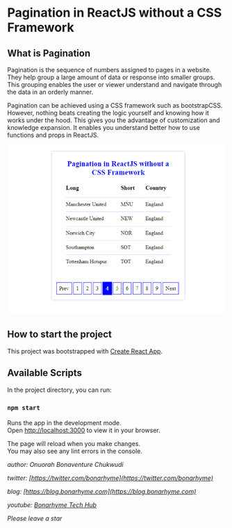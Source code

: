 # Pagination in ReactJS without a CSS Framework

## What is Pagination

Pagination is the sequence of numbers assigned to pages in a website. They help group a large amount of data or response into smaller groups. This grouping enables the user or viewer understand and navigate through the data in an orderly manner.

Pagination can be achieved using a CSS framework such as bootstrapCSS. However, nothing beats creating the logic yourself and knowing how it works under the hood. This gives you the advantage of customization and knowledge expansion. It enables you understand better how to use functions and props in ReactJS.

![Pagination in ReactJS without a CSS Framework](cover.PNG "Pagination in ReactJS without a CSS Framework")

## How to start the project

This project was bootstrapped with [Create React App](https://github.com/facebook/create-react-app).

## Available Scripts

In the project directory, you can run:

### `npm start`

Runs the app in the development mode.\
Open [http://localhost:3000](http://localhost:3000) to view it in your browser.

The page will reload when you make changes.\
You may also see any lint errors in the console.

_author: Onuorah Bonaventure Chukwudi_

_twitter: [https://twitter.com/bonarhyme](https://twitter.com/bonarhyme)_

_blog: [https://blog.bonarhyme.com](https://blog.bonarhyme.com)_

_youtube: [Bonarhyme Tech Hub](https://www.youtube.com/channel/UCPT421nhI8h1nJ5vIIZ7M9A)_

_Please leave a star_
